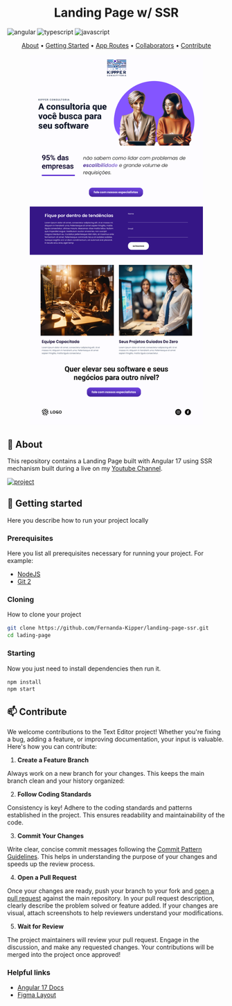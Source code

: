 [JAVASCRIPT__BADGE]: https://img.shields.io/badge/Javascript-000?style=for-the-badge&logo=javascript
[TYPESCRIPT__BADGE]: https://img.shields.io/badge/typescript-D4FAFF?style=for-the-badge&logo=typescript
[ANGULAR__BADGE]: https://img.shields.io/badge/Angular-red?style=for-the-badge&logo=angular
[PROJECT__BADGE]: https://img.shields.io/badge/📱Visit_this_project-000?style=for-the-badge&logo=project
[PROJECT__URL]: https://landing-page-ssr.vercel.app/

<h1 align="center" style="font-weight: bold;">Landing Page w/ SSR</h1>

![angular][ANGULAR__BADGE]
![typescript][TYPESCRIPT__BADGE]
![javascript][JAVASCRIPT__BADGE]

<p align="center">
 <a href="#about">About</a> • 
 <a href="#started">Getting Started</a> • 
  <a href="#started">App Routes</a> • 
  <a href="#colab">Collaborators</a> •
 <a href="#contribute">Contribute</a>
</p>

<p align="center">
    <img src="./.github/landing-page.png" alt="Page Layout" width="400px">
</p>

<h2 id="started">📌 About</h2>

This repository contains a Landing Page built with Angular 17 using SSR mechanism built during a live on my [Youtube Channel](https://www.youtube.com/live/O26fDEnAukY?si=8OjYdSyhlAuNUSa_).

[![project][PROJECT__BADGE]][PROJECT__URL]

<h2 id="started">🚀 Getting started</h2>

Here you describe how to run your project locally

<h3>Prerequisites</h3>

Here you list all prerequisites necessary for running your project. For example:

- [NodeJS](https://github.com/)
- [Git 2](https://github.com)

<h3>Cloning</h3>

How to clone your project

```bash
git clone https://github.com/Fernanda-Kipper/landing-page-ssr.git
cd lading-page
```

<h3>Starting</h3>

Now you just need to install dependencies then run it.

```bash
npm install
npm start
```

<h2 id="contribute">📫 Contribute</h2>

We welcome contributions to the Text Editor project! Whether you're fixing a bug, adding a feature, or improving documentation, your input is valuable. Here's how you can contribute:


1. **Create a Feature Branch**

Always work on a new branch for your changes. This keeps the main branch clean and your history organized:

2. **Follow Coding Standards**

Consistency is key! Adhere to the coding standards and patterns established in the project. This ensures readability and maintainability of the code.

3. **Commit Your Changes**

Write clear, concise commit messages following the [Commit Pattern Guidelines](https://gist.github.com/joshbuchea/6f47e86d2510bce28f8e7f42ae84c716). This helps in understanding the purpose of your changes and speeds up the review process.

4. **Open a Pull Request**

Once your changes are ready, push your branch to your fork and [open a pull request](https://www.atlassian.com/br/git/tutorials/making-a-pull-request) against the main repository. In your pull request description, clearly describe the problem solved or feature added. If your changes are visual, attach screenshots to help reviewers understand your modifications.

5. **Wait for Review**

The project maintainers will review your pull request. Engage in the discussion, and make any requested changes. Your contributions will be merged into the project once approved!

<h3>Helpful links</h3>

- [Angular 17 Docs](https://angular.dev/)
- [Figma Layout](https://www.figma.com/file/JbHAcivlz9PqqnWfzoZU8W/Portfolio---LIVE-Angular?type=design&node-id=2265%3A60&mode=design&t=22nuYi9PkewLXkpD-1)

